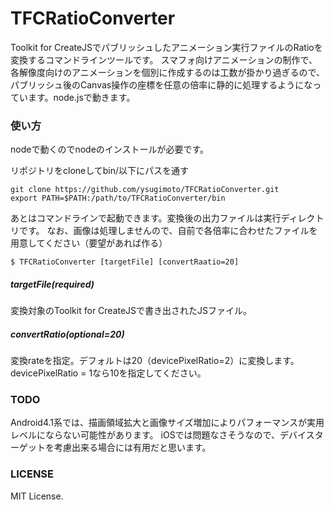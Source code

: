 TFCRatioConverter
=================

Toolkit for CreateJSでパブリッシュしたアニメーション実行ファイルのRatioを変換するコマンドラインツールです。 
スマフォ向けアニメーションの制作で、各解像度向けのアニメーションを個別に作成するのは工数が掛かり過ぎるので、 
パブリッシュ後のCanvas操作の座標を任意の倍率に静的に処理するようになっています。node.jsで動きます。

### 使い方
nodeで動くのでnodeのインストールが必要です。

リポジトリをcloneしてbin/以下にパスを通す

```
git clone https://github.com/ysugimoto/TFCRatioConverter.git
export PATH=$PATH:/path/to/TFCRatioConverter/bin
```

あとはコマンドラインで起動できます。変換後の出力ファイルは実行ディレクトリです。
なお、画像は処理しませんので、自前で各倍率に合わせたファイルを用意してください（要望があれば作る）


```
$ TFCRatioConverter [targetFile] [convertRaatio=20]
```

##### targetFile(required)
変換対象のToolkit for CreateJSで書き出されたJSファイル。

##### convertRatio(optional=20)
変換rateを指定。デフォルトは20（devicePixelRatio=2）に変換します。devicePixelRatio = 1なら10を指定してください。


### TODO
Android4.1系では、描画領域拡大と画像サイズ増加によりパフォーマンスが実用レベルにならない可能性があります。
iOSでは問題なさそうなので、デバイスターゲットを考慮出来る場合には有用だと思います。


### LICENSE
MIT License.
